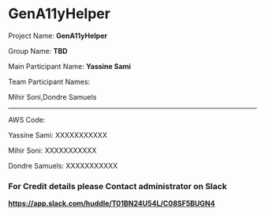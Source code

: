 # GenA11yHelper


Project Name: **GenA11yHelper**

Group Name: **TBD**

Main Participant Name: **Yassine Sami**

Team Participant Names: 

Mihir Soni,Dondre Samuels

--------------------------------------------

AWS Code:

Yassine Sami: XXXXXXXXXXX

Mihir Soni: XXXXXXXXXXX 

Dondre Samuels: XXXXXXXXXXX

### For Credit details please Contact administrator on Slack

**https://app.slack.com/huddle/T01BN24U54L/C08SF5BUGN4**
